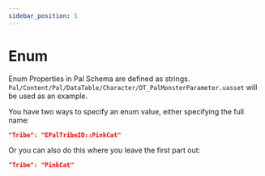 ```yaml
---
sidebar_position: 5
---
```


# Enum

Enum Properties in Pal Schema are defined as strings. `Pal/Content/Pal/DataTable/Character/DT_PalMonsterParameter.uasset` will be used as an example.

You have two ways to specify an enum value, either specifying the full name:
```json
"Tribe": "EPalTribeID::PinkCat"
```

Or you can also do this where you leave the first part out:
```json
"Tribe": "PinkCat"
```